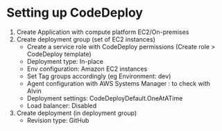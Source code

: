 # Setting up CodeDeploy

1. Create Application with compute platform EC2/On-premises
2. Create deployment group (set of EC2 instances)
    - Create a service role with CodeDeploy permissions (Create role > CodeDeploy template)
    - Deployment type: In-place
    - Env configuration: Amazon EC2 instances
    - Set Tag groups accordingly (eg Environment: dev)
    - Agent configuration with AWS Systems Manager : to check with Alvin
    - Deployment settings: CodeDeployDefault.OneAtATime
    - Load balancer: Disabled
3. Create deployment (in deployment group)
    - Revision type: GitHub
    
